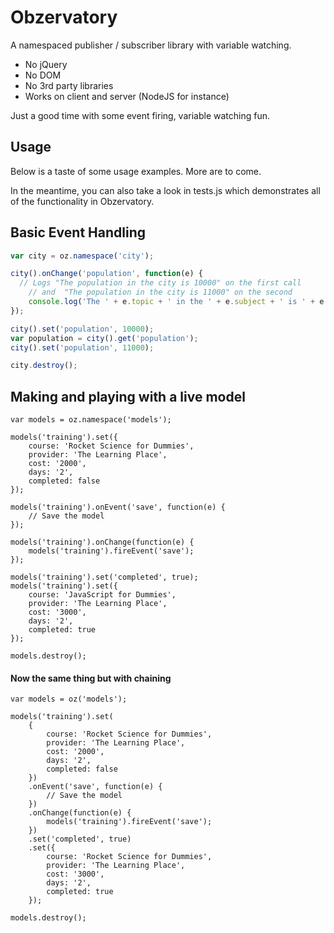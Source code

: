 Obzervatory
===========

A namespaced publisher / subscriber library with variable watching.

- No jQuery
- No DOM
- No 3rd party libraries
- Works on client and server (NodeJS for instance)

Just a good time with some event firing, variable watching fun.

Usage
-----

Below is a taste of some usage examples. More are to come.

In the meantime, you can also take a look in tests.js which demonstrates all of the
functionality in Obzervatory.

Basic Event Handling
--------------------
``` javascript
var city = oz.namespace('city');

city().onChange('population', function(e) { 
  // Logs "The population in the city is 10000" on the first call
	// and  "The population in the city is 11000" on the second
	console.log('The ' + e.topic + ' in the ' + e.subject + ' is ' + e.value);
});

city().set('population', 10000);
var population = city().get('population');
city().set('population', 11000);

city.destroy();
```

Making and playing with a live model
------------------------------------
```
var models = oz.namespace('models');

models('training').set({
	course: 'Rocket Science for Dummies',
	provider: 'The Learning Place',
	cost: '2000',
	days: '2',
	completed: false
});

models('training').onEvent('save', function(e) {
	// Save the model
});

models('training').onChange(function(e) {
	models('training').fireEvent('save');
});

models('training').set('completed', true);
models('training').set({
	course: 'JavaScript for Dummies',
	provider: 'The Learning Place',
	cost: '3000',
	days: '2',
	completed: true
});

models.destroy();
```

#### Now the same thing but with chaining

```
var models = oz('models');

models('training').set(
	{
		course: 'Rocket Science for Dummies',
		provider: 'The Learning Place',
		cost: '2000',
		days: '2',
		completed: false
	})
	.onEvent('save', function(e) {
		// Save the model
	})
	.onChange(function(e) {
		models('training').fireEvent('save');
	})
	.set('completed', true)
	.set({
		course: 'Rocket Science for Dummies',
		provider: 'The Learning Place',
		cost: '3000',
		days: '2',
		completed: true
	});

models.destroy();
```